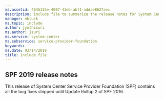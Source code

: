 ```yaml
---
ms.assetid: 4645135e-4007-41eb-abf1-addae8627aec
description: include file to summarize the release notes for System Center 2019 - Service Provider Foundation
manager: mkluck
ms.topic: include
author: jyothisuri
ms.author: jsuri
ms.service: system-center
ms.subservice: service-provider-foundation
keywords:
ms.date: 03/14/2019
title: include file
---
```


## SPF 2019 release notes

This release of System Center Service Provider Foundation (SPF) contains all the bug fixes shipped until Update Rollup 2 of SPF 2016.
